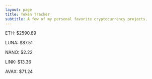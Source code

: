 ```yaml
---
layout: page
title: Token Tracker
subtitle: A few of my personal favorite cryptocurrency projects.
---
```


<!--BEGINCRYPTOINPUT-->
ETH: $2590.89

LUNA: $87.51

NANO: $2.22

LINK: $13.36

AVAX: $71.24

<!--ENDCRYPTOINPUT-->
